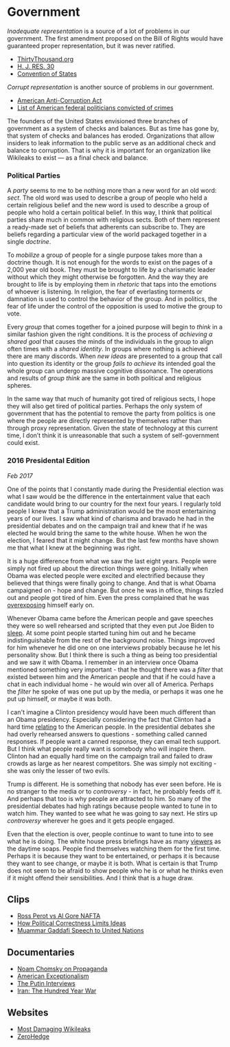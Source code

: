 <link href="index.css" rel="stylesheet"/>

Government
==========

*Inadequate representation* is a source of a lot of problems in our government. The first amendment proposed on the Bill of Rights would have guaranteed proper representation, but it was never ratified.

-   [ThirtyThousand.org](http://www.thirty-thousand.org/)
-   [H. J. RES. 30](https://www.congress.gov/bill/115th-congress/house-joint-resolution/30)
-   [Convention of States](https://conventionofstates.com/cos-simulation)

*Corrupt representation* is another source of problems in our government.

-   [American Anti-Corruption Act](http://anticorruptionact.org/)
-   [List of American federal politicians convicted of crimes](http://en.wikipedia.org/wiki/List_of_American_federal_politicans_convicted_of_crimes)

The founders of the United States envisioned three branches of government as a system of checks and balances. But as time has gone by, that system of checks and balances has eroded. Organizations that allow insiders to leak information to the public serve as an additional check and balance to corruption. That is why it is important for an organization like Wikileaks to exist — as a final check and balance.

### Political Parties

A _party_ seems to me to be nothing more than a new word for an old word: _sect_. The old word was used to describe a group of people who held a certain religious belief and the new word is used to describe a group of people who hold a certain political belief. In this way, I think that political parties share much in common with religious sects. Both of them represent a ready-made set of beliefs that adherents can subscribe to. They are beliefs regarding a particular view of the world packaged together in a single _doctrine_.

To _mobilize_ a group of people for a single purpose takes more than a doctrine though. It is not enough for the words to exist on the pages of a 2,000 year old book. They must be brought to life by a charismatic leader without which they might otherwise be forgotten. And the way they are brought to life is by employing them in _rhetoric_ that taps into the emotions of whoever is listening. In religion, the fear of everlasting torments or damnation is used to control the behavior of the group. And in politics, the fear of life under the control of the opposition is used to motive the group to vote.

Every _group_ that comes together for a joined purpose will begin to _think_ in a similar fashion given the right conditions. It is the process of _achieving a shared goal_ that causes the minds of the individuals in the group to align often times with a _shared identity_. In groups where nothing is achieved there are many discords. When _new ideas_ are presented to a group that call into question its identity or the group _fails to achieve_ its intended goal the whole group can undergo massive cognitive dissonance. The operations and results of _group think_ are the same in both political and religious spheres.

In the same way that much of humanity got tired of religious sects, I hope they will also get tired of political parties. Perhaps the only system of government that has the potential to remove the party from politics is one where the people are directly represented by themselves rather than through proxy representation. Given the state of technology at this current time, I don’t think it is unreasonable that such a system of self-government could exist.

### 2016 Presidental Edition
_Feb 2017_

One of the points that I constantly made during the Presidential election was what I saw would be the difference in the entertainment value that each candidate would bring to our country for the next four years. I regularly told people I knew that a Trump administration would be the most entertaining years of our lives. I saw what kind of charisma and bravado he had in the presidential debates and on the campaign trail and knew that if he was elected he would bring the same to the white house. When he won the election, I feared that it might change. But the last few months have shown me that what I knew at the beginning was right.

It is a huge difference from what we saw the last eight years. People were simply not fired up about the direction things were going. Initially when Obama was elected people were excited and electrified because they believed that things were finally going to change. And that is what Obama campaigned on - hope and change. But once he was in office, things fizzled out and people got tired of him. Even the press complained that he was [overexposing](http://archive.is/L1zT7) himself early on.

Whenever Obama came before the American people and gave speeches they were so well rehearsed and scripted that they even put Joe Biden to [sleep](https://www.youtube.com/watch?v=bhMZBsOSXjw). At some point people started tuning him out and he became indistinguishable from the rest of the background noise. Things improved for him whenever he did one on one interviews probably because he let his personality show. But I think there is such a thing as being too presidential and we saw it with Obama. I remember in an interview once Obama mentioned something very important - that he thought there was a _filter_ that existed between him and the American people and that if he could have a chat in each individual home - he would win over all of America. Perhaps the _filter_ he spoke of was one put up by the media, or perhaps it was one he put up himself, or maybe it was both.

I can't imagine a Clinton presidency would have been much different than an Obama presidency. Especially considering the fact that Clinton had a hard time [relating](http://archive.is/31q9j) to the American people. In the presidential debates she had overly rehearsed answers to questions - something called canned responses. If people want a canned response, they can email tech support. But I think what people really want is somebody who will inspire them. Clinton had an equally hard time on the campaign trail and failed to draw crowds as large as her nearest competitors. She was simply not exciting - she was only the lesser of two evils.

Trump is different. He is something that nobody has ever seen before. He is no stranger to the media or to _controversy_ - in fact, he probably feeds off it. And perhaps that too is why people are attracted to him. So many of the presidential debates had high ratings because people wanted to tune in to watch him. They wanted to see what he was going to say next. He stirs up _controversy_ wherever he goes and it gets people engaged.

Even that the election is over, people continue to want to tune into to see what he is doing. The white house press briefings have as many [viewers](http://thehill.com/homenews/media/319013-spicers-briefings-on-cable-now-beat-ratings-for-abc-cbs-soaps) as the daytime soaps. People find themselves watching them for the first time. Perhaps it is because they want to be entertained, or perhaps it is because they want to see change, or maybe it is both. What is certain is that Trump does not seem to be afraid to show people who he is or what he thinks even if it might offend their sensibilities. And I think that is a huge draw.

Clips
-----

-   [Ross Perot vs Al Gore NAFTA](https://www.youtube.com/watch?v=5XEziSYRqhU)
-   [How Political Correctness Limits Ideas](https://www.youtube.com/watch?v=G5-oG0L6ZnU)
-   [Muammar Gaddafi Speech to United Nations](https://www.youtube.com/watch?v=BKMyY2V0J0Y)

Documentaries
-------------

-   [Noam Chomsky on Propaganda](http://www.youtube.com/watch?v=GjENnyQupow)
-   [American Exceptionalism](http://www.youtube.com/watch?v=h91JphAYt4M)
-   [The Putin Interviews](http://www.sho.com/the-putin-interviews)
-   [Iran: The Hundred Year War](https://www.amazon.com/gp/video/detail/B01LVVB9DZ/ref=dv_web_wtls_list_pr_2)

Websites
--------

-   [Most Damaging Wikileaks](http://www.mostdamagingwikileaks.com/)
-   [ZeroHedge](https://www.zerohedge.com/)
